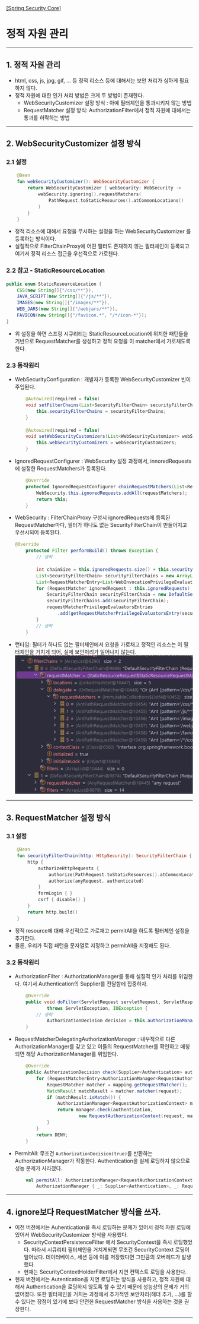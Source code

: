 <nav>
    <a href="../../#authorization-process" target="_blank">[Spring Security Core]</a>
</nav>

# 정적 자원 관리

---

## 1. 정적 자원 관리
- html, css, js, jpg, gif, … 등 정적 리소스 등에 대해서는 보안 처리가 심하게 필요하지 않다.
- 정적 자원에 대한 인가 처리 방법은 크게 두 방법이 존재한다.
  - WebSecurityCustomizer 설정 방식 : 아예 필터체인을 통과시키지 않는 방법
  - RequestMatcher 설정 방식: AuthorizationFilter에서 정적 자원에 대해서는 통과를 허락하는 방법

---

## 2. WebSecurityCustomizer 설정 방식

### 2.1 설정
```kotlin
    @Bean
    fun webSecurityCustomizer(): WebSecurityCustomizer {
        return WebSecurityCustomizer { webSecurity: WebSecurity ->
            webSecurity.ignoring().requestMatchers(
                PathRequest.toStaticResources().atCommonLocations()
            )
        }
    }
```
- 정적 리소스에 대해서 요청을 무시하는 설정을 하는 WebSecurityCustomizer 를 등록하는 방식이다.
- 실질적으로 FilterChainProxy에 어떤 필터도 존재하지 않는 필터체인이 등록되고 여기서 정적 리소스 접근을 우선적으로 가로챈다.

### 2.2 참고 -  StaticResourceLocation
```java
public enum StaticResourceLocation {
    CSS(new String[]{"/css/**"}),
    JAVA_SCRIPT(new String[]{"/js/**"}),
    IMAGES(new String[]{"/images/**"}),
    WEB_JARS(new String[]{"/webjars/**"}),
    FAVICON(new String[]{"/favicon.*", "/*/icon-*"});
}
```
- 위 설정을 하면 스프링 시큐리티는 StaticResourceLocation에 위치한 패턴들을 기반으로 RequestMatcher를 생성하고 정적 요청을 이 matcher에서 가로채도록 한다.

### 2.3 동작원리
- WebSecurityConfiguration : 개발자가 등록한 WebSecurityCustomizer 빈이 주입된다.
    ```java
        @Autowired(required = false)
        void setFilterChains(List<SecurityFilterChain> securityFilterChains) {
            this.securityFilterChains = securityFilterChains;
        }
    
        @Autowired(required = false)
        void setWebSecurityCustomizers(List<WebSecurityCustomizer> webSecurityCustomizers) {
            this.webSecurityCustomizers = webSecurityCustomizers;
        }
    ```
- IgnoredRequestConfigurer : WebSecurity 설정 과정에서, innoredRequests에 설정한 RequestMatchers가 등록된다.
    ```java
        @Override
        protected IgnoredRequestConfigurer chainRequestMatchers(List<RequestMatcher> requestMatchers) {
            WebSecurity.this.ignoredRequests.addAll(requestMatchers);
            return this;
        }
    ```
- WebSecurity : FilterChainProxy 구성시 ignoredRequests에 등록된 RequestMatcher마다, 필터가 하나도 없는 SecurityFilterChain이 만들어지고 우선시되어 등록된다.
    ```java
    @Override
        protected Filter performBuild() throws Exception {
            // 생략
        
            int chainSize = this.ignoredRequests.size() + this.securityFilterChainBuilders.size();
            List<SecurityFilterChain> securityFilterChains = new ArrayList<>(chainSize);
            List<RequestMatcherEntry<List<WebInvocationPrivilegeEvaluator>>> requestMatcherPrivilegeEvaluatorsEntries = new ArrayList<>();
            for (RequestMatcher ignoredRequest : this.ignoredRequests) {
                SecurityFilterChain securityFilterChain = new DefaultSecurityFilterChain(ignoredRequest);
                securityFilterChains.add(securityFilterChain);
                requestMatcherPrivilegeEvaluatorsEntries
                    .add(getRequestMatcherPrivilegeEvaluatorsEntry(securityFilterChain));
            }
            // 생략
        }
    ```
- 런타임: 필터가 하나도 없는 필터체인에서 요청을 가로채고 정적인 리소스는 이 필터체인을 거치게 되어, 실제 보안처리가 일어나지 않는다.
    ![static-resource-filterchain-1](./imgs/static-resource-filterchain-1.png)

---

## 3. RequestMatcher 설정 방식

### 3.1 설정
```kotlin
    @Bean
    fun securityFilterChain(http: HttpSecurity): SecurityFilterChain {
        http {
            authorizeHttpRequests {
                authorize(PathRequest.toStaticResources().atCommonLocations(), permitAll)
                authorize(anyRequest, authenticated)
            }
            formLogin { }
            csrf { disable() }
        }
        return http.build()
    }
```
- 정적 resource에 대해 우선적으로 가로채고 permitAll을 하도록 필터체인 설정을 추가한다.
- 물론, 우리가 직접 패턴을 문자열로 지정하고 permitAll을 지정해도 된다.

### 3.2 동작원리
- AuthorizationFilter : AuthorizationManager를 통해 실질적 인가 처리를 위임한다. 여기서 Authentication의 Supplier를 전달함에 집중하자.
    ```java
        @Override
        public void doFilter(ServletRequest servletRequest, ServletResponse servletResponse, FilterChain chain)
                throws ServletException, IOException {
            // 생략
                AuthorizationDecision decision = this.authorizationManager.check(this::getAuthentication, request);
        }
    ```
- RequestMatcherDelegatingAuthorizationManager : 내부적으로 다른 AuthorizationManager를 갖고 있고 이들의 RequestMatcher를 확인하고 매칭되면 해당 AuthorizationManager를 위임한다.
    ```java
        @Override
        public AuthorizationDecision check(Supplier<Authentication> authentication, HttpServletRequest request) {
            for (RequestMatcherEntry<AuthorizationManager<RequestAuthorizationContext>> mapping : this.mappings) {
                RequestMatcher matcher = mapping.getRequestMatcher();
                MatchResult matchResult = matcher.matcher(request);
                if (matchResult.isMatch()) {
                    AuthorizationManager<RequestAuthorizationContext> manager = mapping.getEntry();
                    return manager.check(authentication,
                            new RequestAuthorizationContext(request, matchResult.getVariables()));
                }
            }
            return DENY;
        }
    ```
- PermitAll: 무조건 `AuthorizationDecision(true)`를 반환하는 AuthorizationManager가 작동한다. Authentication을 실제 로딩하지 않으므로 성능 문제가 사라졌다.
    ```kotlin
        val permitAll: AuthorizationManager<RequestAuthorizationContext> =
            AuthorizationManager { _: Supplier<Authentication>, _: RequestAuthorizationContext -> AuthorizationDecision(true) }
    ```

---

## 4. ignore보다 RequestMatcher 방식을 쓰자.
- 이전 버전에서는 Auhentication을 즉시 로딩하는 문제가 있어서 정적 자원 로딩에 있어서 WebSecurityCustomizer 방식을 사용했다.
  - SecurityContextPersistenceFilter 에서 SecurityContext을 즉시 로딩했었다. 따라서 시큐리티 필터체인을 거치게되면 무조건 SecurityContext 로딩이 일어났다. 데이터베이스, 세션 등에 이를 저장했다면 그만큼의 오버헤드가 발생했다.
  - 현재는 SecurityContextHolderFilter에서 지연 컨텍스트 로딩을 사용한다. 
- 현재 버전에서는 Autentication을 지연 로딩하는 방식을 사용하고, 정적 자원에 대해서 Authentication을 로딩하지 않도록 할 수 있기 때문에
성능상의 문제가 거의 없어졌다. 또한 필터체인을 거치는 과정에서 추가적인 보안처리(헤더 추가, ...)를 할 수 있다는 장점이 있기에 보다 안전한
RequestMatcher 방식을 사용하는 것을 권장한다.

---

